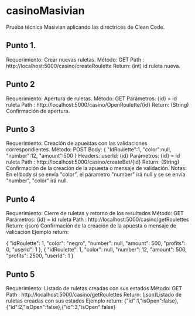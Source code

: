 # casinoMasivian
Prueba técnica Masivian aplicando las directrices de Clean Code.

## Punto 1.

Requerimiento: Crear nuevas ruletas. 
Método: GET
Path : http://localhost:5000/casino/createRoulette
Return: (int) id ruleta nueva. 

## Punto 2

Requerimiento: Apertura de ruletas. 
Método: GET
Parámetros: {id} = id ruleta 
Path : http://localhost:5000/casino/OpenRoulette/{id}
Return: (String) Confirmación de apertura.  

## Punto 3

Requerimiento: Creación de apuestas con las validaciones correspondientes.
Método: POST
Body: 
{ 
  "IdRoulette":1,
  "color":null,
  "number":12,
  "amount":500
}
Headers: userId: {id} 
Parámetros: {id} = id ruleta 
Path : http://localhost:5000/casino/createBet/{id}
Return: (String) Confirmación de la creación de la apuesta o mensaje de validación.
Notas: En el body si se envía "color", el párametro "number" irá null y se se envía "number", "color" irá null. 

## Punto 4

Requerimiento: Cierre de ruletas y retorno de los resultados 
Método: GET
Parámetros: {id} = id ruleta 
Path : http://localhost:5000/casino/getRoulettes
Return: (json) Confirmación de la creación de la apuesta o mensaje de valicación 
Ejemplo  return: 

{
"idRoulette": 1,
"color": "negro",
"number": null,
"amount": 500,
"profits": 0,
"userId": 1
},
{
"idRoulette": 1,
"color": null,
"number": 12,
"amount": 500,
"profits": 2500,
"userId": 1
}

## Punto 5

Requerimiento: Listado de ruletas creadas con sus estados
Método: GET
Path : http://localhost:5000/casino/getRoulettes
Return: (json)Listado de ruletas creadas con sus estados
Ejemplo  return: 
{"id":1,"isOpen":false},{"id":2,"isOpen":false},{"id":3,"isOpen":false}








